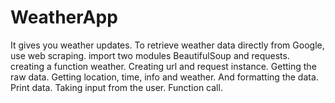 # WeatherApp
It gives you weather updates. 
To retrieve weather data directly from Google, use web scraping.
import two modules BeautifulSoup and requests.
creating a function weather.
Creating url and request instance.
Getting the raw data.
Getting location, time, info and weather. And formatting the data.
Print data.
Taking input from the user.
Function call.
